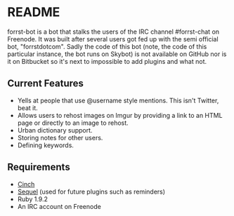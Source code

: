 # README

forrst-bot is a bot that stalks the users of the IRC channel #forrst-chat on
Freenode. It was built after several users got fed up with the semi official
bot, "forrstdotcom". Sadly the code of this bot (note, the code of this
particular instance, the bot runs on Skybot) is not available on GitHub nor is
it on Bitbucket so it's next to impossible to add plugins and what not.

## Current Features

* Yells at people that use @username style mentions. This isn't Twitter, beat
  it.
* Allows users to rehost images on Imgur by providing a link to an HTML page or
  directly to an image to rehost.
* Urban dictionary support.
* Storing notes for other users.
* Defining keywords.

## Requirements

* [Cinch][cinch]
* [Sequel][sequel] (used for future plugins such as reminders)
* Ruby 1.9.2
* An IRC account on Freenode

[cinch]: https://github.com/cinchrb/cinch/
[sequel]: http://sequel.rubyforge.org/
